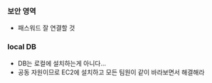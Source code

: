 ### 보안 영역
- 패스워드 잘 연결할 것

### local DB
- DB는 로컬에 설치하는게 아니다...
- 공동 자원이므로 EC2에 설치하고 모든 팀원이 같이 바라보면서 해결해라